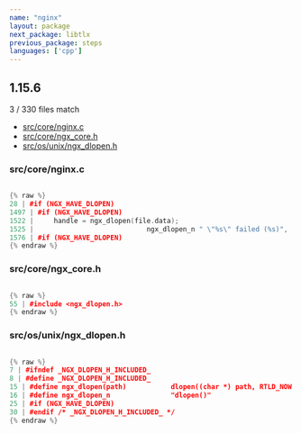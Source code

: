 ```yaml
---
name: "nginx"
layout: package
next_package: libtlx
previous_package: steps
languages: ['cpp']
---
```

## 1.15.6
3 / 330 files match

 - [src/core/nginx.c](#srccorenginxc)
 - [src/core/ngx_core.h](#srccorengx_coreh)
 - [src/os/unix/ngx_dlopen.h](#srcosunixngx_dlopenh)

### src/core/nginx.c

```cpp

{% raw %}
28 | #if (NGX_HAVE_DLOPEN)
1497 | #if (NGX_HAVE_DLOPEN)
1522 |     handle = ngx_dlopen(file.data);
1525 |                            ngx_dlopen_n " \"%s\" failed (%s)",
1576 | #if (NGX_HAVE_DLOPEN)
{% endraw %}

```
### src/core/ngx_core.h

```cpp

{% raw %}
55 | #include <ngx_dlopen.h>
{% endraw %}

```
### src/os/unix/ngx_dlopen.h

```cpp

{% raw %}
7 | #ifndef _NGX_DLOPEN_H_INCLUDED_
8 | #define _NGX_DLOPEN_H_INCLUDED_
15 | #define ngx_dlopen(path)           dlopen((char *) path, RTLD_NOW | RTLD_GLOBAL)
16 | #define ngx_dlopen_n               "dlopen()"
25 | #if (NGX_HAVE_DLOPEN)
30 | #endif /* _NGX_DLOPEN_H_INCLUDED_ */
{% endraw %}

```